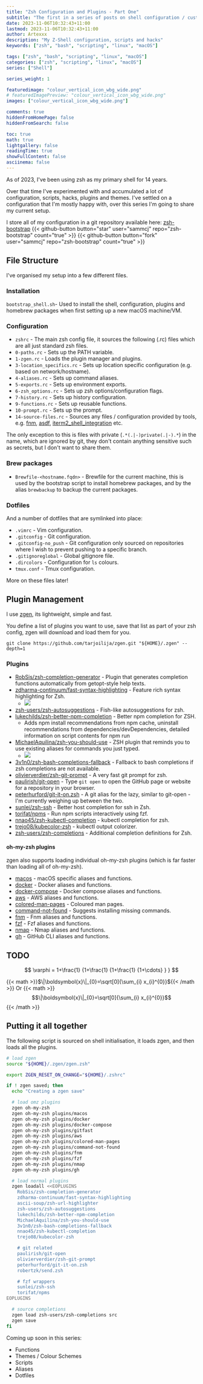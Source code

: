 ```yaml
---
title: "Zsh Configuration and Plugins - Part One"
subtitle: "The first in a series of posts on shell configuration / customisation"
date: 2023-11-06T10:32:43+11:00
lastmod: 2023-11-06T10:32:43+11:00
author: Artexxx
description: "My Z-Shell configuration, scripts and hacks"
keywords: ["zsh", "bash", "scripting", "linux", "macOS"]

tags: ["zsh", "bash", "scripting", "linux", "macOS"]
categories: ["zsh", "scripting", "linux", "macOS"]
series: ["Shell"]

series_weight: 1

featuredimage: "colour_vertical_icon_wbg_wide.png"
# featuredImagePreview: "colour_vertical_icon_wbg_wide.png"
images: ["colour_vertical_icon_wbg_wide.png"]

comments: true
hiddenFromHomePage: false
hiddenFromSearch: false

toc: true
math: true
lightgallery: false
readingTime: true
showFullContent: false
asciinema: false
---
```


As of 2023, I've been using zsh as my primary shell for 14 years.

<!--more-->

Over that time I've experimented with and accumulated a lot of configuration, scripts, hacks, plugins and themes. I've settled on a configuration that I'm mostly happy with, over this series I'm going to share my current setup.

I store all of my configuration in a git repository available here: [zsh-bootstrap](https://github.com/sammcj/zsh-bootstrap) {{< github-button button="star"     user="sammcj" repo="zsh-bootstrap" count="true" >}} {{< github-button button="fork"     user="sammcj" repo="zsh-bootstrap" count="true" >}}

## File Structure

I've organised my setup into a few different files.

### Installation

`bootstrap_shell.sh`- Used to install the shell, configuration, plugins and homebrew packages when first setting up a new macOS machine/VM.

### Configuration

- `zshrc` - The main zsh config file, it sources the following (.rc) files which are all just standard zsh files.
- `0-paths.rc` - Sets up the PATH variable.
- `1-zgen.rc` - Loads the plugin manager and plugins.
- `3-location_specifics.rc` - Sets up location specific configuration (e.g. based on network/hostname).
- `4-aliases.rc` - Sets up command aliases.
- `5-exports.rc` - Sets up environment exports.
- `6-zsh_options.rc` - Sets up zsh options/configuration flags.
- `7-history.rc` - Sets up history configuration.
- `9-functions.rc` - Sets up reusable functions.
- `10-prompt.rc` - Sets up the prompt.
- `14-source-files.rc` - Sources any files / configuration provided by tools, e.g. [fnm](https://github.com/Schniz/fnm), [asdf](https://github.com/asdf-vm/asdf), [iterm2_shell_integration](https://iterm2.com/documentation-shell-integration.html) etc.

The only exception to this is files with private (`.*(.|-)private(.|-).*`) in the name, which are ignored by git, they don't contain anything sensitive such as secrets, but I don't want to share them.

### Brew packages

- `Brewfile-<hostname.fqdn>` - Brewfile for the current machine, this is used by the bootstrap script to install homebrew packages, and by the alias `brewbackup` to backup the current packages.

### Dotfiles

And a number of dotfiles that are symlinked into place:

- `.vimrc` - Vim configuration.
- `.gitconfig` - Git configuration.
- `.gitconfig-no_push` - Git configuration only sourced on repositories where I wish to prevent pushing to a specific branch.
- `.gitignoreglobal` - Global gitignore file.
- `.dircolors` - Configuration for `ls` colours.
- `tmux.conf` - Tmux configuration.

More on these files later!

## Plugin Management

I use [zgen](https://github.com/tarjoilija/zgen), its lightweight, simple and fast.

You define a list of plugins you want to use, save that list as part of your zsh config, zgen will download and load them for you.

```shell
git clone https://github.com/tarjoilija/zgen.git "${HOME}/.zgen" --depth=1
```

### Plugins

- [RobSis/zsh-completion-generator](https://github.com/RobSis/zsh-completion-generator) - Plugin that generates completion functions automatically from getopt-style help texts.
- [zdharma-continuum/fast-syntax-highlighting](https://github.com/zdharma-continuum/fast-syntax-highlighting) - Feature rich syntax highlighting for Zsh.
  - ![](https://raw.githubusercontent.com/zdharma-continuum/fast-syntax-highlighting/master/images/highlight-much.png)
- [zsh-users/zsh-autosuggestions](https://github.com/zsh-users/zsh-autosuggestions) - Fish-like autosuggestions for zsh.
- [lukechilds/zsh-better-npm-completion](https://github.com/lukechilds/zsh-better-npm-completion) - Better npm completion for ZSH.
  - Adds npm install recommendations from npm cache, uninstall recommendations from dependencies/devDependencies, detailed information on script contents for npm run
- [MichaelAquilina/zsh-you-should-use](https://github.com/MichaelAquilina/zsh-you-should-use) - ZSH plugin that reminds you to use existing aliases for commands you just typed.
  - ![](https://raw.githubusercontent.com/MichaelAquilina/zsh-you-should-use/master/img/global.png)
- [3v1n0/zsh-bash-completions-fallback](https://github.com/3v1n0/zsh-bash-completions-fallback) - Fallback to bash completions if zsh completions are not available.
- [olivierverdier/zsh-git-prompt](https://github.com/olivierverdier/zsh-git-prompt) - A very fast git prompt for zsh.
- [paulirish/git-open](https://github.com/paulirish/git-open) - Type `git open` to open the GitHub page or website for a repository in your browser.
- [peterhurford/git-it-on.zsh](https://github.com/peterhurford/git-it-on.zsh) - A git alias for the lazy, similar to git-open - I'm currently weighing up between the two.
- [sunlei/zsh-ssh](https://github.com/sunlei/zsh-ssh) - Better host completion for ssh in Zsh.
- [torifat/npms](https://github.com/torifat/npms) - Run npm scripts interactively using fzf.
- [nnao45/zsh-kubectl-completion](https://github.com/nnao45/zsh-kubectl-completion) - kubectl completion for zsh.
- [trejo08/kubecolor-zsh](https://github.com/trejo08/kubecolor-zsh) - kubectl output colorizer.
- [zsh-users/zsh-completions](https://github.com/zsh-users/zsh-completions) - Additional completion definitions for Zsh.

#### oh-my-zsh plugins

zgen also supports loading individual oh-my-zsh plugins (which is far faster than loading all of oh-my-zsh).

- [macos](https://github.com/ohmyzsh/ohmyzsh/tree/master/plugins/macos) - macOS specific aliases and functions.
- [docker](https://github.com/ohmyzsh/ohmyzsh/tree/master/plugins/docker) - Docker aliases and functions.
- [docker-compose](https://github.com/ohmyzsh/ohmyzsh/tree/master/plugins/docker-compose) - Docker compose aliases and functions.
- [aws](https://github.com/ohmyzsh/ohmyzsh/tree/master/plugins/aws) - AWS aliases and functions.
- [colored-man-pages](https://github.com/ohmyzsh/ohmyzsh/tree/master/plugins/colored-man-pages) - Coloured man pages.
- [command-not-found](https://github.com/ohmyzsh/ohmyzsh/tree/master/plugins/command-not-found) - Suggests installing missing commands.
- [fnm](https://github.com/ohmyzsh/ohmyzsh/tree/master/plugins/fnm) - Fnm aliases and functions.
- [fzf](https://github.com/ohmyzsh/ohmyzsh/tree/master/plugins/fzf) - Fzf aliases and functions.
- [nmap](https://github.com/ohmyzsh/ohmyzsh/tree/master/plugins/nmap) - Nmap aliases and functions.
- [gh](https://github.com/ohmyzsh/ohmyzsh/tree/master/plugins/gh) - GitHub CLI aliases and functions.

## TODO
$$
    \varphi = 1+\frac{1} {1+\frac{1} {1+\frac{1} {1+\cdots} } }
$$

{{< math >}}$\|\boldsymbol{x}\|_{0}=\sqrt[0]{\sum_{i} x_{i}^{0}}${{< /math >}}
Or
{{< math >}}
$$\|\boldsymbol{x}\|_{0}=\sqrt[0]{\sum_{i} x_{i}^{0}}$$
{{< /math >}}

## Putting it all together

The following script is sourced on shell initialisation, it loads zgen, and then loads all the plugins.

```zsh
# load zgen
source "${HOME}/.zgen/zgen.zsh"

export ZGEN_RESET_ON_CHANGE="${HOME}/.zshrc"

if ! zgen saved; then
  echo "Creating a zgen save"

  # load omz plugins
  zgen oh-my-zsh
  zgen oh-my-zsh plugins/macos
  zgen oh-my-zsh plugins/docker
  zgen oh-my-zsh plugins/docker-compose
  zgen oh-my-zsh plugins/gitfast
  zgen oh-my-zsh plugins/aws
  zgen oh-my-zsh plugins/colored-man-pages
  zgen oh-my-zsh plugins/command-not-found
  zgen oh-my-zsh plugins/fnm
  zgen oh-my-zsh plugins/fzf
  zgen oh-my-zsh plugins/nmap
  zgen oh-my-zsh plugins/gh

  # load normal plugins
  zgen loadall <<EOPLUGINS
    RobSis/zsh-completion-generator
    zdharma-continuum/fast-syntax-highlighting
    ascii-soup/zsh-url-highlighter
    zsh-users/zsh-autosuggestions
    lukechilds/zsh-better-npm-completion
    MichaelAquilina/zsh-you-should-use
    3v1n0/zsh-bash-completions-fallback
    nnao45/zsh-kubectl-completion
    trejo08/kubecolor-zsh

    # git related
    paulirish/git-open
    olivierverdier/zsh-git-prompt
    peterhurford/git-it-on.zsh
    robertzk/send.zsh

    # fzf wrappers
    sunlei/zsh-ssh
    torifat/npms
EOPLUGINS

  # source completions
  zgen load zsh-users/zsh-completions src
  zgen save
fi
```

Coming up soon in this series:

- Functions
- Themes / Colour Schemes
- Scripts
- Aliases
- Dotfiles
